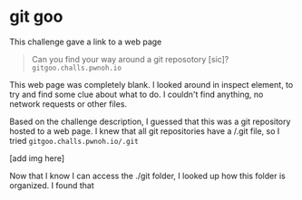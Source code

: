 # git goo

This challenge gave a link to a web page
>Can you find your way around a git reposotory [sic]?
`gitgoo.challs.pwnoh.io`

This web page was completely blank. I looked around in inspect element, to try and find some clue about what to do. I couldn't find anything, no network requests or other files.  

Based on the challenge description, I guessed that this was a git repository hosted to a web page. I knew that all git repositories have a /.git file, so I tried `gitgoo.challs.pwnoh.io/.git`

[add img here]

Now that I know I can access the ./git folder, I looked up how this folder is organized. I found that 
